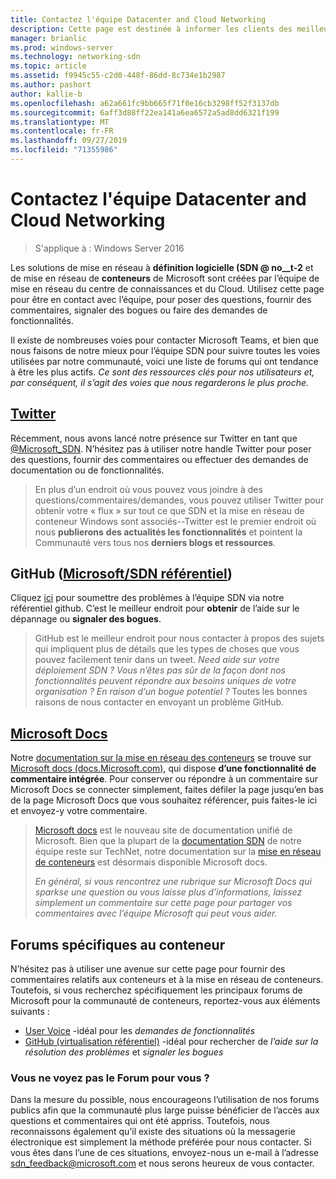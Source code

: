 ```yaml
---
title: Contactez l'équipe Datacenter and Cloud Networking
description: Cette page est destinée à informer les clients des meilleures méthodes pour atteindre l’équipe SDN dans différents contextes.
manager: brianlic
ms.prod: windows-server
ms.technology: networking-sdn
ms.topic: article
ms.assetid: f9945c55-c2d0-448f-86dd-8c734e1b2987
ms.author: pashort
author: kallie-b
ms.openlocfilehash: a62a661fc9bb665f71f0e16cb3298ff52f3137db
ms.sourcegitcommit: 6aff3d88ff22ea141a6ea6572a5ad8dd6321f199
ms.translationtype: MT
ms.contentlocale: fr-FR
ms.lasthandoff: 09/27/2019
ms.locfileid: "71355986"
---
```

# <a name="contact-the-datacenter-and-cloud-networking-team"></a>Contactez l'équipe Datacenter and Cloud Networking

> S'applique à : Windows Server 2016

Les solutions de mise en réseau à **définition logicielle \(SDN @ no__t-2** et de mise en réseau de **conteneurs** de Microsoft sont créées par l’équipe de mise en réseau du centre de connaissances et du Cloud. Utilisez cette page pour être en contact avec l’équipe, pour poser des questions, fournir des commentaires, signaler des bogues ou faire des demandes de fonctionnalités.

Il existe de nombreuses voies pour contacter Microsoft Teams, et bien que nous faisons de notre mieux pour l’équipe SDN pour suivre toutes les voies utilisées par notre communauté, voici une liste de forums qui ont tendance à être les plus actifs. *Ce sont des ressources clés pour nos utilisateurs et, par conséquent, il s’agit des voies que nous regarderons le plus proche.*

## <a name="twitterhttpstwittercommicrosoft_sdn"></a>[Twitter](https://twitter.com/Microsoft_SDN)

Récemment, nous avons lancé notre présence sur Twitter en tant que [@Microsoft_SDN](https://twitter.com/Microsoft_SDN). N’hésitez pas à utiliser notre handle Twitter pour poser des questions, fournir des commentaires ou effectuer des demandes de documentation ou de fonctionnalités.
> En plus d’un endroit où vous pouvez vous joindre à des questions/commentaires/demandes, vous pouvez utiliser Twitter pour obtenir votre « flux » sur tout ce que SDN et la mise en réseau de conteneur Windows sont associés--Twitter est le premier endroit où nous **publierons** **des actualités les fonctionnalités** et pointent la Communauté vers tous nos **derniers blogs et ressources**.

## <a name="github-microsoftsdn-repohttpsgithubcommicrosoftsdnissues"></a>GitHub ([Microsoft/SDN référentiel](https://github.com/Microsoft/SDN/issues))
Cliquez [ici](https://github.com/Microsoft/SDN/issues) pour soumettre des problèmes à l’équipe SDN via notre référentiel github. C’est le meilleur endroit pour **obtenir** de l’aide sur le dépannage ou **signaler des bogues**.

> GitHub est le meilleur endroit pour nous contacter à propos des sujets qui impliquent plus de détails que les types de choses que vous pouvez facilement tenir dans un tweet. *Need aide sur votre déploiement SDN ? Vous n’êtes pas sûr de la façon dont nos fonctionnalités peuvent répondre aux besoins uniques de votre organisation ? En raison d’un bogue potentiel ?* Toutes les bonnes raisons de nous contacter en envoyant un problème GitHub.

## <a name="microsoft-docshttpsdocsmicrosoftcom"></a>[Microsoft Docs](https://docs.microsoft.com/)
Notre [documentation sur la mise en réseau des conteneurs](https://docs.microsoft.com/virtualization/windowscontainers/manage-containers/container-networking) se trouve sur [Microsoft docs (docs.Microsoft.com)](https://docs.microsoft.com/), qui dispose **d’une fonctionnalité de commentaire intégrée**. Pour conserver ou répondre à un commentaire sur Microsoft Docs se connecter simplement, faites défiler la page jusqu’en bas de la page Microsoft Docs que vous souhaitez référencer, puis faites-le ici et envoyez-y votre commentaire.

> [Microsoft docs](https://docs.microsoft.com/) est le nouveau site de documentation unifié de Microsoft. Bien que la plupart de la [documentation SDN](https://technet.microsoft.com/windows-server-docs/networking/sdn/software-defined-networking) de notre équipe reste sur TechNet, notre documentation sur la [mise en réseau de conteneurs](https://docs.microsoft.com/virtualization/windowscontainers/manage-containers/container-networking) est désormais disponible Microsoft docs.
> 
> *En général, si vous rencontrez une rubrique sur Microsoft Docs qui sparkse une question ou vous laisse plus d’informations, laissez simplement un commentaire sur cette page pour partager vos commentaires avec l’équipe Microsoft qui peut vous aider.*

## <a name="container-specific-forums"></a>Forums spécifiques au conteneur
N’hésitez pas à utiliser une avenue sur cette page pour fournir des commentaires relatifs aux conteneurs et à la mise en réseau de conteneurs. Toutefois, si vous recherchez spécifiquement les principaux forums de Microsoft pour la communauté de conteneurs, reportez-vous aux éléments suivants :
- [User Voice](https://windowsserver.uservoice.com/forums/304624-containers) -idéal pour les *demandes de fonctionnalités*
- [GitHub (virtualisation référentiel)](https://github.com/Microsoft/Virtualization-Documentation) -idéal pour rechercher de *l’aide sur la résolution des problèmes* et *signaler les bogues*

### <a name="not-seeing-the-forum-for-you"></a>Vous ne voyez pas le Forum pour vous ? 
Dans la mesure du possible, nous encourageons l’utilisation de nos forums publics afin que la communauté plus large puisse bénéficier de l’accès aux questions et commentaires qui ont été appriss. Toutefois, nous reconnaissons également qu’il existe des situations où la messagerie électronique est simplement la méthode préférée pour nous contacter. Si vous êtes dans l’une de ces situations, envoyez-nous un e-mail à l’adresse sdn_feedback@microsoft.com et nous serons heureux de vous contacter.
